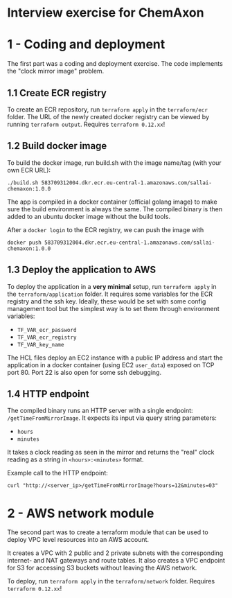 # Interview exercise for ChemAxon

# 1 - Coding and deployment
The first part was a coding and deployment exercise. The code implements the "clock mirror image" problem.

## 1.1 Create ECR registry
To create an ECR repository, run `terraform apply` in the `terraform/ecr` folder.
The URL of the newly created docker registry can be viewed by running `terraform output`.
Requires `terraform 0.12.xx`!

## 1.2 Build docker image
To build the docker image, run build.sh with the image name/tag (with your own ECR URL):
```
./build.sh 583709312004.dkr.ecr.eu-central-1.amazonaws.com/sallai-chemaxon:1.0.0
```

The app is compiled in a docker container (official golang image) to make
sure the build environment is always the same. The compiled binary is then added to an
ubuntu docker image without the build tools.

After a `docker login` to the ECR registry, we can push the image with
```
docker push 583709312004.dkr.ecr.eu-central-1.amazonaws.com/sallai-chemaxon:1.0.0
```

## 1.3 Deploy the application to AWS
To deploy the application in a **very minimal** setup, run `terraform apply` in the
`terraform/application` folder. It requires some variables for the ECR registry and
the ssh key. Ideally, these would be set with some config management tool but the simplest way
is to set them through environment variables:
- `TF_VAR_ecr_password`
- `TF_VAR_ecr_registry`
- `TF_VAR_key_name`

The HCL files deploy an EC2 instance with a public IP address and start the application
in a docker container (using EC2 `user_data`) exposed on TCP port 80.
Port 22 is also open for some ssh debugging.

## 1.4 HTTP endpoint
The compiled binary runs an HTTP server with a single endpoint: `/getTimeFromMirrorImage`.
It expects its input via query string parameters:

- `hours`
- `minutes`

It takes a clock reading as seen in the mirror and returns the "real" clock reading as a string in
`<hours>:<minutes>` format.
 
Example call to the HTTP endpoint:
```
curl "http://<server_ip>/getTimeFromMirrorImage?hours=12&minutes=03"
```

# 2 - AWS network module
The second part was to create a terraform module that can be used to deploy VPC level resources
into an AWS account.

It creates a VPC with 2 public and 2 private subnets with the corresponding internet- and NAT gateways
and route tables.
It also creates a VPC endpoint for S3 for accessing S3 buckets without leaving the AWS network.

To deploy, run `terraform apply` in the `terraform/network` folder. Requires `terraform 0.12.xx`!
